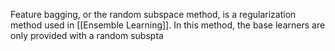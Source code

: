 Feature bagging, or the random subspace method, is a regularization method used in [[Ensemble Learning]]. In this method, the base learners are only provided with a random subspta